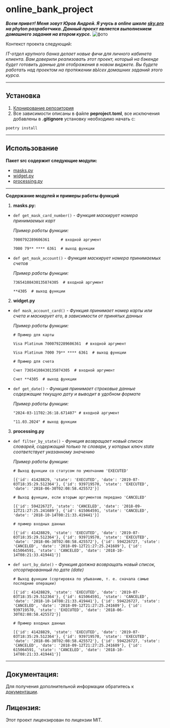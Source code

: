 
# online_bank_project

***Всем привет! Меня зовут Юров Андрей. Я учусь в online школе [sky.pro](https://sky.pro/#giftpopup) на phyton разработчика. Данный проект является выполнением домашнего задания на втором курсе.***
![фото](https://drive.google.com/file/d/1cNTOJoptHGbSHMw2KLAotzH3SIAwncqy/view?usp=sharing)

Контекст проекта следующий:

*IT-отдел крупного банка делает новые фичи для личного кабинета клиента. Вам доверили реализовать этот проект, который на бэкенде будет готовить данные для отображения в новом виджете.*
*Вы будете работать над проектом на протяжении вЫсех домашних заданий этого курса.*

---
## Установка

1. [Клонирование репозитория](https://github.com/Yurov-Andrey/online_bank_project.git) 
2. Все зависимости описаны в файле **peproject.toml**, все исключения добавлены в **.gitignore** установку необходимо
начать с:
```
poetry install
```
---
## Использование

**Пакет src содержит следующие модули:**
- [masks.py](src/masks.py)
- [widget.py](src/widget.py)
- [processing.py](src/processing.py)


---

**Содержание модулей и примеры работы функций**

1. **masks.py:**
- `def get_mask_card_number()` - *Функция маскирует номера принимаемых карт*

  *Пример работы функции:*

  ```7000792289606361     # входной аргумент```

  ```7000 79** **** 6361  # выход функции```


- `def get_mask_account()` - *Функция маскирует номера принимаемых счетов*

  *Пример работы функции:*

  ```73654108430135874305  # входной аргумент```

  ```**4305  # выход функции```

2. **widget.py**
- `def mask_account_card()` - *Функция принимает номер карты или счета и маскирует его, в зависимости от принятых данных*

  *Пример работы функции:*

  `# Пример для карты`

  `Visa Platinum 7000792289606361  # входной аргумент`

  `Visa Platinum 7000 79** **** 6361  # выход функции`

  `# Пример для счета`

  `Счет 73654108430135874305  # входной аргумент`

  `Счет **4305  # выход функции`


- `def get_date()` - *Функция принимает строковые данные содержащие текущую дату и выводит в удобном формате*

  *Пример работы функции:*

  `"2024-03-11T02:26:18.671407" # входной аргумент`

  `"11.03.2024" # выход функции`

3. **processing.py**

- `def filter_by_state()` - *Функция возвращает новый список словарей, содержащий только те словари, у которых ключ
    state соответствует указанному значению*

  *Пример работы функции:*

  `# Выход функции со статусом по умолчанию 'EXECUTED'`

  `[{'id': 41428829, 'state': 'EXECUTED', 'date': '2019-07-03T18:35:29.512364'}, {'id': 939719570, 'state': 'EXECUTED', 'date': '2018-06-30T02:08:58.425572'}]`

  `# Выход функции, если вторым аргументов передано 'CANCELED'`

  `[{'id': 594226727, 'state': 'CANCELED', 'date': '2018-09-12T21:27:25.241689'}, {'id': 615064591, 'state': 'CANCELED', 'date': '2018-10-14T08:21:33.419441'}]`

  `# пример входных данных` 
  
  `[{'id': 41428829, 'state': 'EXECUTED', 'date': '2019-07-03T18:35:29.512364'}, {'id': 939719570, 'state': 'EXECUTED', 'date': '2018-06-30T02:08:58.425572'}, {'id': 594226727, 'state': 'CANCELED', 'date': '2018-09-12T21:27:25.241689'}, {'id': 615064591, 'state': 'CANCELED', 'date': '2018-10-14T08:21:33.419441'}]`


- `def sort_by_date()` - *Функция должна возвращать новый список, отсортированный по дате (date)*

  `# Выход функции (сортировка по убыванию, т. е. сначала самые последние операции)`
  
  `[{'id': 41428829, 'state': 'EXECUTED', 'date': '2019-07-03T18:35:29.512364'}, {'id': 615064591, 'state': 'CANCELED', 'date': '2018-10-14T08:21:33.419441'}, {'id': 594226727, 'state': 'CANCELED', 'date': '2018-09-12T21:27:25.241689'}, {'id': 939719570, 'state': 'EXECUTED', 'date': '2018-06-30T02:08:58.425572'}]`
  
  `# Пример входных данных`

  `[{'id': 41428829, 'state': 'EXECUTED', 'date': '2019-07-03T18:35:29.512364'}, {'id': 939719570, 'state': 'EXECUTED', 'date': '2018-06-30T02:08:58.425572'}, {'id': 594226727, 'state': 'CANCELED', 'date': '2018-09-12T21:27:25.241689'}, {'id': 615064591, 'state': 'CANCELED', 'date': '2018-10-14T08:21:33.419441'}]`
---

## Документация:

Для получения дополнительной информации обратитесь к [документации](//README.md).

## Лицензия:

Этот проект лицензирован по лицензии MIT.